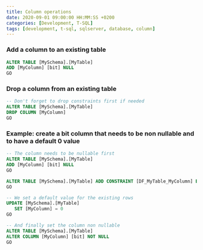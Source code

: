 ```yaml
---
title: Column operations
date: 2020-09-01 09:00:00 HH:MM:SS +0200
categories: [Development, T-SQL]
tags: [development, t-sql, sqlserver, database, column]
---
```


### Add a column to an existing table
```sql
ALTER TABLE [MySchema].[MyTable]
ADD [MyColumn] [bit] NULL
GO
```

### Drop a column from an existing table
```sql
-- Don't forget to drop constraints first if needed
ALTER TABLE [MySchema].[MyTable]
DROP COLUMN [MyColumn]
GO
```

### Example: create a bit column that needs to be non nullable and to have a default 0 value
```sql
-- The column needs to be nullable first
ALTER TABLE [MySchema].[MyTable]
ADD [MyColumn] [bit] NULL
GO

ALTER TABLE [MySchema].[MyTable] ADD CONSTRAINT [DF_MyTable_MyColumn] DEFAULT ((0)) FOR [MyColumn]
GO

-- We set a default value for the existing rows
UPDATE [MySchema].[MyTable]
   SET [MyColumn] = 0
GO

-- And finally set the column non nullable
ALTER TABLE [MySchema].[MyTable]
ALTER COLUMN [MyColumn] [bit] NOT NULL
GO
```